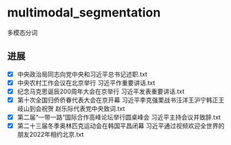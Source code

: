 # multimodal_segmentation
多模态分词

## 进展

- [x] 中央政治局同志向党中央和习近平总书记述职.txt
- [x] 中央农村工作会议在北京举行 习近平作重要讲话.txt
- [x] 纪念马克思诞辰200周年大会在京举行 习近平发表重要讲话.txt
- [x] 第十次全国归侨侨眷代表大会在京开幕 习近平李克强栗战书汪洋王沪宁韩正王岐山到会祝贺 赵乐际代表党中央致词.txt
- [x] 第二届“一带一路”国际合作高峰论坛举行圆桌峰会 习近平主持会议并致辞.txt
- [x] 第二十三届冬季奥林匹克运动会在韩国平昌闭幕 习近平通过视频欢迎全世界的朋友2022年相约北京.txt